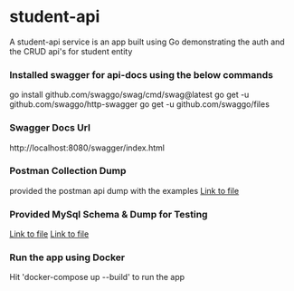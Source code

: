 # student-api
A student-api service is an app built using Go demonstrating the auth and the CRUD api's for student entity

### Installed swagger for api-docs using the below commands

go install github.com/swaggo/swag/cmd/swag@latest
go get -u github.com/swaggo/http-swagger
go get -u github.com/swaggo/files

### Swagger Docs Url
http://localhost:8080/swagger/index.html

### Postman Collection Dump
provided the postman api dump with the examples [Link to file](./student-api.postman_collection.json)

### Provided MySql Schema & Dump for Testing
[Link to file](./mysql/create_schema.sql)
[Link to file](./mysql/student_dump.sql)

### Run the app using Docker
Hit 'docker-compose up --build' to run the app  